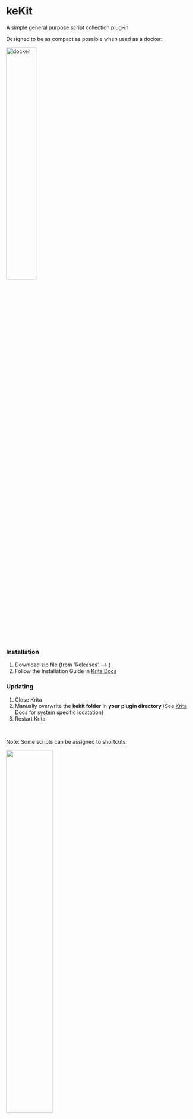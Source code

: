 # keKit [](#)  

A simple general purpose script collection plug-in. 

Designed to be as compact as possible when used as a docker:

<img width="40%" alt="docker" src="https://github.com/user-attachments/assets/8d6fc693-c39c-4541-a459-2e6754f34a9e" />

&nbsp;
### Installation [](###)  
1. Download zip file (from 'Releases' --> )
3. Follow the Installation Guide in [Krita Docs](https://docs.krita.org/en/user_manual/python_scripting/install_custom_python_plugin.html#how-to-install-a-python-plugin)
&nbsp;
### Updating [](###)  
1. Close Krita
2. Manually overwrite the **kekit folder** in **your plugin directory** (See [Krita Docs](https://docs.krita.org/en/user_manual/python_scripting/install_custom_python_plugin.html#how-to-install-a-python-plugin) for system specific locatation)
3. Restart Krita
   
&nbsp;

Note: Some scripts can be assigned to shortcuts:

<img width="50%" src="https://github.com/kedepot/keKit-Krita/assets/95410139/017ca795-6f67-4c4d-945c-5725ae1fcefe" />

&nbsp;
&nbsp;
## keKit Scripts: [](###)  

### Center 
Centers the selected/active layer  
Variants:
- H : Centers layer to Horizontal center (only)
- V : Centers layer to Vertical center (only)

&nbsp;
### keGrid
![img_grid](https://github.com/kedepot/keKit-Krita/assets/95410139/a9ae7e37-6be3-446e-8851-a0d492b27419)

Calculates a relative grid (with two subdivisions) based on the document size.  
- Will automatically clear "grid offset" values.
- Relative, but not "dynamic": Requires updating (toggle on/off) if your document size changes.  
- _Some smaller visual glitches may occur - it is just auto-calculating the regular fixed grid._

Options:
- **Snap**: Also toggles snapping on/off  
  _Note: <ins>Kritas layer snapping only uses **the mouse pointer**</ins>_  
         _A layer bounding box (or center) based grid snapping solution does not exist afaict_
- **3rd**: Uses Rule of Thirds instead for quad grid layout

&nbsp; 
### Batch
![img_batchexport](https://github.com/kedepot/keKit-Krita/assets/95410139/8bb6f406-a491-496a-8bb8-ada4a6a5e70b)

- Batch-exports paint, group, clone & vector **layers**, **set to visible**, from the current active document.
- Automatically creates a sub directory for the exports based on the document name & location
    - The document needs to be **saved** before the batch operation
- Visible **root** layers & groups that are named 'Fx', 'Background', "fg" or "bg" are **excluded**:
    - Useful for processing different groups with the *same effects* and/or *backdrop* (for example)
    - Capitalization indifferent - any style will work: fx, FX, Fx etc.

Options:
- **JPG**: keBatch uses JPG instead of PNG.
- Format Defaults: (override in ke_batch.py if needed)
  - PNG: Alpha, Level 0/Uncompressed. *For maximum speed now - [oxipng](https://github.com/oxipng/oxipng) (or [pngcrush](https://en.wikipedia.org/wiki/Pngcrush)) later*
  - JPG: 85%. *For WIP & quality insensitive use-cases*
    
#### BET
Batch Export Textures - a PBR game/vfx-ish texture export workflow:
  - Exports will be placed in the same dir as the doc (**not** in a generated sub-dir as Batch above)
  - Layers/groups named "b","d","r","m","ao","e","bump", "disp", "displacement", "roughness", "rough", "metal", "metallic", "emissive", or "mask",
    will be exported as **8-bit grayscale**
  - All others (such as "c" or "n") will be exported as **8-bit RGB**.
  - The layers/groups will use the document name as basename and add the the layer/group names as suffixes. E.g: "concrete01.kra" exports becomes "concrete01_c", "concrete01_r" etc. (if the layers are named "c" and "r")
  - Note: The export will autosave (saved doc must be latest, far less annoying than to forget...)
  - PNG-only. Level 0/Uncompressed. *For maximum speed now - [oxipng](https://github.com/oxipng/oxipng) (or [pngcrush](https://en.wikipedia.org/wiki/Pngcrush)) later*

*Note: Slow - it can take some time in big documents with a lot groups*

&nbsp;
### Half & Double
Scale selected layer 50% or 200%

&nbsp;
### Fit Bounds
Stretches selected layer to fit the document bounds  
Option:
- **Aspect**: Fit Bounds maintains aspect ratio of the image

&nbsp;
### Transform Method
Choose preferred pixel transform processing method for Half, Double & Fit Bounds:
- Mitchell, Lanczos3 etc.

&nbsp;
### Average Color (AVG)
[![VIDEO DEMO](https://github.com/user-attachments/assets/471338e5-993b-49d3-b709-243bbfb6964f)][vid_avg]

[vid_avg]: https://github.com/kedepot/keKit-Krita/assets/95410139/984bff2e-867f-4d89-aca9-87c1fb493fff

Set selection (or entire layer, if you have no selection) to the average color of all the pixels.  
Ignores color from transparent pixels - for a better/expected average
- (F) Option:
  - FAST: (On) Limited pixel sample size for substantial speed increase (any image size)
  - ACCURATE: (Off) Process every single pixel for more accurate result (*Very* slow on large selections/images)  


&nbsp;
### chPack (RGBA Channel Packing)
![2023-10-23_16-51-23](https://github.com/kedepot/keKit-Krita/assets/95410139/e837f3d1-ee43-4093-9f3c-37b062778b28)

Automates Channel-packing 3-4 layers into a single image using the RGBA channels.  
Often used in real-time 3D. ['Splat-maps'](https://en.wikipedia.org/wiki/Texture_splatting) or ['ORM Textures'](https://docs.godotengine.org/en/stable/tutorials/3d/standard_material_3d.html) for example. 

- The "New" option toggled will create a new document for the setup
   
**Instructions: RGB (No Alpha Channel)**
- Select 3 layers : Selection order is important: **Select each layer in intended RGB order**
- Run **chPack** & the selected layers will be arranged in a group, prepared for export
- Export/save as usual  
  
**Instructions: RGBA**  
The Alpha channel in Krita is not editable separately:  
The standard Krita PNG Export will always erase data in the RGB channels when using Alpha.  
Instead, Kritas "Split-Alpha" export can be used for full RGBA channel export.  

- Select 4 Layers in RGBA selection order
- Run **chPack** & the selected layers will be arranged in a group, prepared for export
- The Alpha layer will need to be manually converted to a *Transparency Mask* (RMB, convert...)
- Then use RMB on the Alpha layer (as Group Transparency Mask) and select *Split-Alpha / Save as Merged*
  - As described the [Krita docs](https://docs.krita.org/en/reference_manual/layers_and_masks/split_alpha.html).
- Note: The alpha layer will be selected & named "makeTM-SplitAlphaMerged" as a reminder/guide ;>


&nbsp;
### Tile
![kekit_krita_tile](https://github.com/user-attachments/assets/a017467a-b1aa-4fc5-a56a-061052863dc4)
Scales, duplicates and places 4 tiles (copies) of the selected layer to fit the image bounds 
- Make sure the layer is trimmed to image size!


&nbsp;
### Seamless Tiling (ST)
[![VIDEO DEMO](https://github.com/user-attachments/assets/d4d83bed-9656-459c-a57e-9c5952a090ff)][vid_st]

[vid_st]: https://github.com/user-attachments/assets/d4d83bed-9656-459c-a57e-9c5952a090ff

Simple 'cross-offset' seamless tiling - creates a group of masked layers.
- This is a very simple method, do not expect every case to work well 
- The mask is a regular PNG included in keKit, adjust to your liking if needed
- Tip: Tweak with Kritas Wrap-around mode.


&nbsp;
### Feedback: [](###)
Right here. Leave messages (with appropriate tags & description) in Issues tab at the top!

Alternatively, check the [keKit thread](https://krita-artists.org/t/kekit-for-krita/74504) on the krita-artists.org forum.
